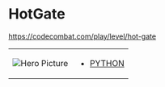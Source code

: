 # HotGate 

https://codecombat.com/play/level/hot-gate
<table>
<tr>
<td>

![Hero Picture](hero.png?raw=true "Hero Picture")

</td>
<td>
<ul>
<li>

[PYTHON](HotGate.py)

</li>
</td>
</tr>
<table>
